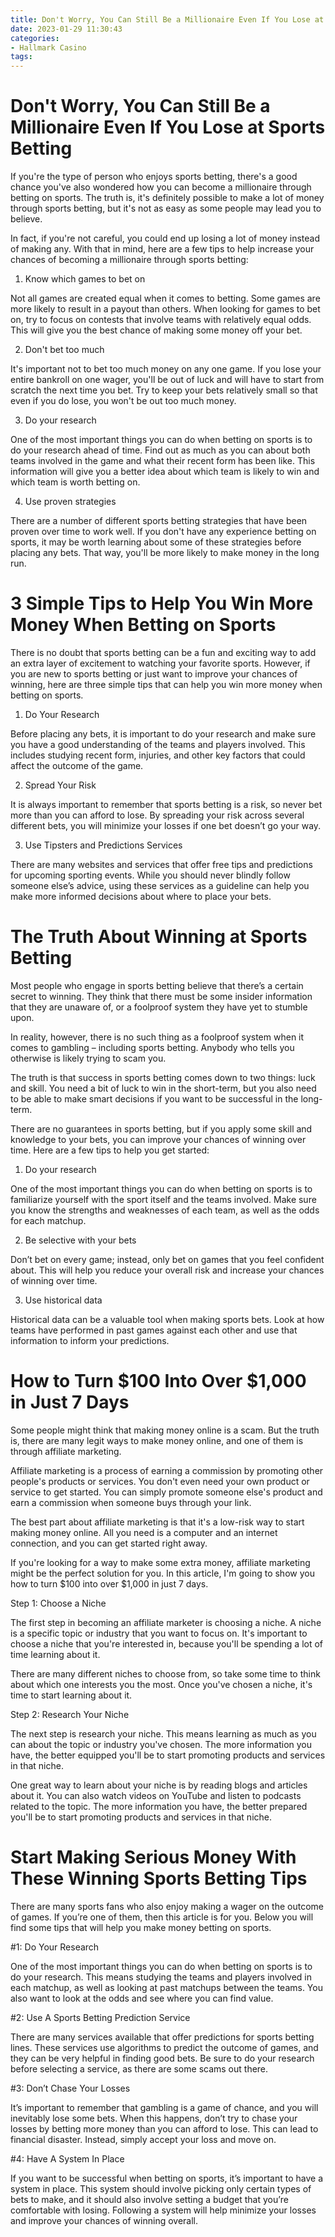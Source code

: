 ```yaml
---
title: Don't Worry, You Can Still Be a Millionaire Even If You Lose at Sports Betting
date: 2023-01-29 11:30:43
categories:
- Hallmark Casino
tags:
---
```



#  Don't Worry, You Can Still Be a Millionaire Even If You Lose at Sports Betting

If you're the type of person who enjoys sports betting, there's a good chance you've also wondered how you can become a millionaire through betting on sports. The truth is, it's definitely possible to make a lot of money through sports betting, but it's not as easy as some people may lead you to believe.

In fact, if you're not careful, you could end up losing a lot of money instead of making any. With that in mind, here are a few tips to help increase your chances of becoming a millionaire through sports betting:

1. Know which games to bet on

Not all games are created equal when it comes to betting. Some games are more likely to result in a payout than others. When looking for games to bet on, try to focus on contests that involve teams with relatively equal odds. This will give you the best chance of making some money off your bet.

2. Don't bet too much

It's important not to bet too much money on any one game. If you lose your entire bankroll on one wager, you'll be out of luck and will have to start from scratch the next time you bet. Try to keep your bets relatively small so that even if you do lose, you won't be out too much money.

3. Do your research

One of the most important things you can do when betting on sports is to do your research ahead of time. Find out as much as you can about both teams involved in the game and what their recent form has been like. This information will give you a better idea about which team is likely to win and which team is worth betting on.

4. Use proven strategies

There are a number of different sports betting strategies that have been proven over time to work well. If you don't have any experience betting on sports, it may be worth learning about some of these strategies before placing any bets. That way, you'll be more likely to make money in the long run.

#  3 Simple Tips to Help You Win More Money When Betting on Sports

There is no doubt that sports betting can be a fun and exciting way to add an extra layer of excitement to watching your favorite sports. However, if you are new to sports betting or just want to improve your chances of winning, here are three simple tips that can help you win more money when betting on sports.

1. Do Your Research

Before placing any bets, it is important to do your research and make sure you have a good understanding of the teams and players involved. This includes studying recent form, injuries, and other key factors that could affect the outcome of the game.

2. Spread Your Risk

It is always important to remember that sports betting is a risk, so never bet more than you can afford to lose. By spreading your risk across several different bets, you will minimize your losses if one bet doesn’t go your way.

3. Use Tipsters and Predictions Services

There are many websites and services that offer free tips and predictions for upcoming sporting events. While you should never blindly follow someone else’s advice, using these services as a guideline can help you make more informed decisions about where to place your bets.

#  The Truth About Winning at Sports Betting

Most people who engage in sports betting believe that there’s a certain secret to winning. They think that there must be some insider information that they are unaware of, or a foolproof system they have yet to stumble upon.

In reality, however, there is no such thing as a foolproof system when it comes to gambling – including sports betting. Anybody who tells you otherwise is likely trying to scam you.

The truth is that success in sports betting comes down to two things: luck and skill. You need a bit of luck to win in the short-term, but you also need to be able to make smart decisions if you want to be successful in the long-term.

There are no guarantees in sports betting, but if you apply some skill and knowledge to your bets, you can improve your chances of winning over time. Here are a few tips to help you get started:

1) Do your research

One of the most important things you can do when betting on sports is to familiarize yourself with the sport itself and the teams involved. Make sure you know the strengths and weaknesses of each team, as well as the odds for each matchup.

2) Be selective with your bets

Don’t bet on every game; instead, only bet on games that you feel confident about. This will help you reduce your overall risk and increase your chances of winning over time.

3) Use historical data

Historical data can be a valuable tool when making sports bets. Look at how teams have performed in past games against each other and use that information to inform your predictions.

#  How to Turn $100 Into Over $1,000 in Just 7 Days

Some people might think that making money online is a scam. But the truth is, there are many legit ways to make money online, and one of them is through affiliate marketing.

Affiliate marketing is a process of earning a commission by promoting other people's products or services. You don't even need your own product or service to get started. You can simply promote someone else's product and earn a commission when someone buys through your link.

The best part about affiliate marketing is that it's a low-risk way to start making money online. All you need is a computer and an internet connection, and you can get started right away.

If you're looking for a way to make some extra money, affiliate marketing might be the perfect solution for you. In this article, I'm going to show you how to turn $100 into over $1,000 in just 7 days.

Step 1: Choose a Niche

The first step in becoming an affiliate marketer is choosing a niche. A niche is a specific topic or industry that you want to focus on. It's important to choose a niche that you're interested in, because you'll be spending a lot of time learning about it.

There are many different niches to choose from, so take some time to think about which one interests you the most. Once you've chosen a niche, it's time to start learning about it.

Step 2: Research Your Niche

The next step is research your niche. This means learning as much as you can about the topic or industry you've chosen. The more information you have, the better equipped you'll be to start promoting products and services in that niche.

One great way to learn about your niche is by reading blogs and articles about it. You can also watch videos on YouTube and listen to podcasts related to the topic. The more information you have, the better prepared you'll be to start promoting products and services in that niche.

#  Start Making Serious Money With These Winning Sports Betting Tips

There are many sports fans who also enjoy making a wager on the outcome of games. If you’re one of them, then this article is for you. Below you will find some tips that will help you make money betting on sports.

#1: Do Your Research

One of the most important things you can do when betting on sports is to do your research. This means studying the teams and players involved in each matchup, as well as looking at past matchups between the teams. You also want to look at the odds and see where you can find value.

#2: Use A Sports Betting Prediction Service

There are many services available that offer predictions for sports betting lines. These services use algorithms to predict the outcome of games, and they can be very helpful in finding good bets. Be sure to do your research before selecting a service, as there are some scams out there.

#3: Don’t Chase Your Losses

It’s important to remember that gambling is a game of chance, and you will inevitably lose some bets. When this happens, don’t try to chase your losses by betting more money than you can afford to lose. This can lead to financial disaster. Instead, simply accept your loss and move on.

#4: Have A System In Place

If you want to be successful when betting on sports, it’s important to have a system in place. This system should involve picking only certain types of bets to make, and it should also involve setting a budget that you’re comfortable with losing. Following a system will help minimize your losses and improve your chances of winning overall.
